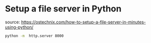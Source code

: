 # Setup a file server in Python
source: https://ostechnix.com/how-to-setup-a-file-server-in-minutes-using-python/

```bash
python -m  http.server 8000
```